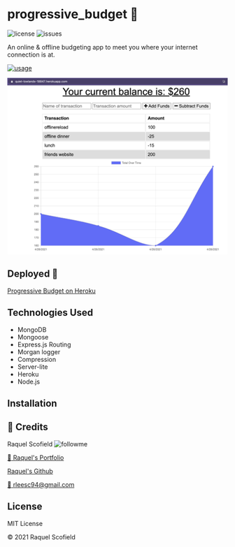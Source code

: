 # progressive_budget :money_with_wings:

![license](https://img.shields.io/github/license/RaquelLee/progressive_budget?style=for-the-badge)
![issues](https://img.shields.io/github/issues/RaquelLee/progressive_budget?style=for-the-badge)
<br />

An online &amp; offline budgeting app to meet you where your internet connection is at.

[![usage](https://forthebadge.com/images/badges/check-it-out.svg)]()

![usage](https://github.com/RaquelLee/progressive_budget/blob/main/assets/images/budget_tracker_screenshot.png)

## Deployed :link:
[Progressive Budget on Heroku](https://quiet-lowlands-18847.herokuapp.com/)

## Technologies Used 
* MongoDB
* Mongoose
* Express.js Routing
* Morgan logger
* Compression
* Server-lite
* Heroku
* Node.js

## Installation

## :busts_in_silhouette:  Credits 
Raquel Scofield ![followme](https://img.shields.io/github/followers/raquellee?label=Follow&style=social)

[:eyes: Raquel's Portfolio](https://raquellee.github.io/)

[Raquel's Github](http://github.com/raquellee)

<a href="mailto:raquel@icloud.com">:email: rleesc94@gmail.com</a>

## License 
MIT License

:copyright: 2021 Raquel Scofield